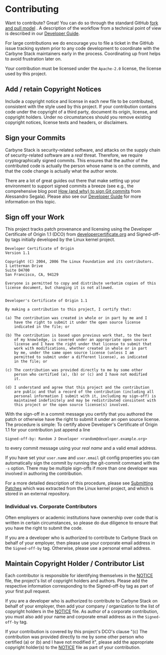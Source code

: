 # Contributing

Want to contribute? Great! You can do so through the standard GitHub
[fork and pull model](https://docs.github.com/en/pull-requests/collaborating-with-pull-requests/getting-started/about-collaborative-development-models#fork-and-pull-model)
. A description of the workflow from a technical point of view is described in
our [Developer Guide](DEVELOPING.md).

For large contributions we do encourage you to file a ticket in the GitHub issue
tracking system prior to any code development to coordinate with the Carbyne
Stack maintainers early in the process. Coordinating up front helps to avoid
frustration later on.

Your contribution must be licensed under the `Apache-2.0` license, the license
used by this project.

## Add / retain Copyright Notices

Include a copyright notice and license in each new file to be contributed,
consistent with the style used by this project. If your contribution contains
code under the copyright of a third party, document its origin, license, and
copyright holders. Under no circumstances should you remove existing copyright
notices, license texts and headers, or disclaimers.

## Sign your Commits

Carbyne Stack is security-related software, and attacks on the supply chain of
security-related software are a _real_ threat. Therefore, we require
cryptographically signed commits. This ensures that the author of the
contributed code is actually the person whose name is on the commits, and that
the code change is actually what the author wrote.

There are a lot of great guides out there that make setting up your environment
to support signed commits a breeze (see e.g., the comprehensive blog post
[How (and why) to sign Git commits][signcommits] from Alessandro Segala). Please
also see our [Developer Guide](DEVELOPING.md) for more information on this
topic.

## Sign off your Work

This project tracks patch provenance and licensing using the Developer
Certificate of Origin 1.1 (DCO) from [developercertificate.org][dco] and
Signed-off-by tags initially developed by the Linux kernel project.

```text
Developer Certificate of Origin
Version 1.1

Copyright (C) 2004, 2006 The Linux Foundation and its contributors.
1 Letterman Drive
Suite D4700
San Francisco, CA, 94129

Everyone is permitted to copy and distribute verbatim copies of this
license document, but changing it is not allowed.


Developer's Certificate of Origin 1.1

By making a contribution to this project, I certify that:

(a) The contribution was created in whole or in part by me and I
    have the right to submit it under the open source license
    indicated in the file; or

(b) The contribution is based upon previous work that, to the best
    of my knowledge, is covered under an appropriate open source
    license and I have the right under that license to submit that
    work with modifications, whether created in whole or in part
    by me, under the same open source license (unless I am
    permitted to submit under a different license), as indicated
    in the file; or

(c) The contribution was provided directly to me by some other
    person who certified (a), (b) or (c) and I have not modified
    it.

(d) I understand and agree that this project and the contribution
    are public and that a record of the contribution (including all
    personal information I submit with it, including my sign-off) is
    maintained indefinitely and may be redistributed consistent with
    this project or the open source license(s) involved.
```

With the sign-off in a commit message you certify that you authored the patch or
otherwise have the right to submit it under an open source license. The
procedure is simple: To certify above Developer's Certificate of Origin 1.1 for
your contribution just append a line

```text
Signed-off-by: Random J Developer <random@developer.example.org>
```

to every commit message using your _real name_ and a valid email address.

If you have set your `user.name` and `user.email` git config properties you can
automatically sign the commit by running the git-commit command with the `-s`
option. There may be multiple sign-offs if more than one developer was involved
in authoring the contribution.

For a more detailed description of this procedure, please see
[Submitting Patches][submittingpatches] which was extracted from the Linux
kernel project, and which is stored in an external repository.

### Individual vs. Corporate Contributors

Often employers or academic institutions have ownership over code that is
written in certain circumstances, so please do due diligence to ensure that you
have the right to submit the code.

If you are a developer who is authorized to contribute to Carbyne Stack on
behalf of your employer, then please use your corporate email address in the
`Signed-off-by` tag. Otherwise, please use a personal email address.

## Maintain Copyright Holder / Contributor List

Each contributor is responsible for identifying themselves in the
[NOTICE](NOTICE.md) file, the project's list of copyright holders and authors.
Please add the respective information corresponding to the Signed-off-by tag as
part of your first pull request.

If you are a developer who is authorized to contribute to Carbyne Stack on
behalf of your employer, then add your company / organization to the list of
copyright holders in the [NOTICE](NOTICE.md) file. As author of a corporate
contribution, you must also add your name and corporate email address as in the
`Signed-off-by` tag.

If your contribution is covered by this project's DCO's clause "(c) The
contribution was provided directly to me by some other person who certified (a)
or (b) and I have not modified it", please add the appropriate copyright
holder(s) to the [NOTICE](NOTICE.md) file as part of your contribution.

[dco]: https://developercertificate.org/
[signcommits]: https://withblue.ink/2020/05/17/how-and-why-to-sign-git-commits.html
[submittingpatches]: https://github.com/wking/signed-off-by/blob/7d71be37194df05c349157a2161c7534feaf86a4/Documentation/SubmittingPatches
